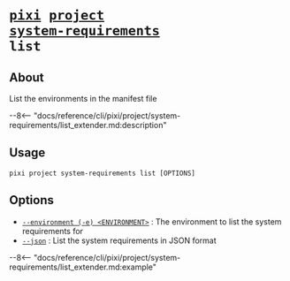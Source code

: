 # <code>[pixi](../../../pixi.md) [project](../../project.md) [system-requirements](../system-requirements.md) list</code>

## About
List the environments in the manifest file

--8<-- "docs/reference/cli/pixi/project/system-requirements/list_extender.md:description"

## Usage
```
pixi project system-requirements list [OPTIONS]
```

## Options
- <a id="arg---environment" href="#arg---environment">`--environment (-e) <ENVIRONMENT>`</a>
:  The environment to list the system requirements for
- <a id="arg---json" href="#arg---json">`--json`</a>
:  List the system requirements in JSON format

--8<-- "docs/reference/cli/pixi/project/system-requirements/list_extender.md:example"
